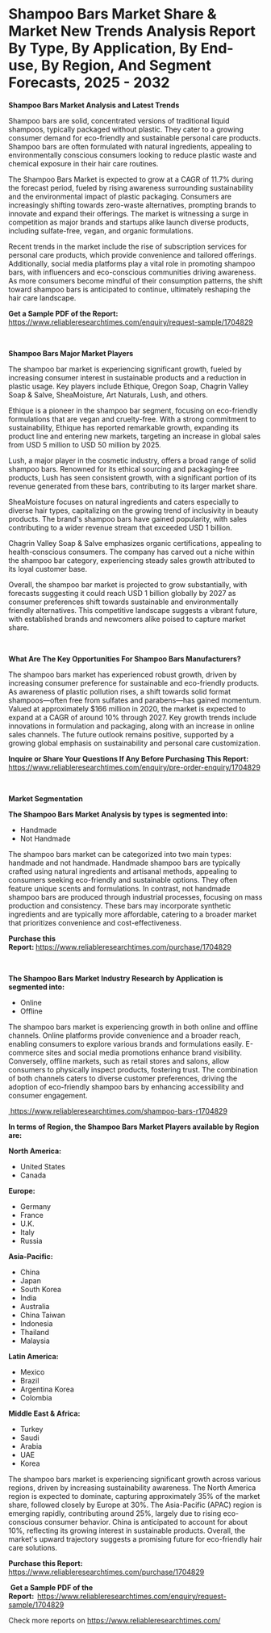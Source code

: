 <p><h1>Shampoo Bars Market Share & Market New Trends Analysis Report By Type, By Application, By End-use, By Region, And Segment Forecasts, 2025 - 2032</h1></p><p><strong>Shampoo Bars Market Analysis and Latest Trends</strong></p>
<p><p>Shampoo bars are solid, concentrated versions of traditional liquid shampoos, typically packaged without plastic. They cater to a growing consumer demand for eco-friendly and sustainable personal care products. Shampoo bars are often formulated with natural ingredients, appealing to environmentally conscious consumers looking to reduce plastic waste and chemical exposure in their hair care routines.</p><p>The Shampoo Bars Market is expected to grow at a CAGR of 11.7% during the forecast period, fueled by rising awareness surrounding sustainability and the environmental impact of plastic packaging. Consumers are increasingly shifting towards zero-waste alternatives, prompting brands to innovate and expand their offerings. The market is witnessing a surge in competition as major brands and startups alike launch diverse products, including sulfate-free, vegan, and organic formulations.</p><p>Recent trends in the market include the rise of subscription services for personal care products, which provide convenience and tailored offerings. Additionally, social media platforms play a vital role in promoting shampoo bars, with influencers and eco-conscious communities driving awareness. As more consumers become mindful of their consumption patterns, the shift toward shampoo bars is anticipated to continue, ultimately reshaping the hair care landscape.</p></p>
<p><strong>Get a Sample PDF of the Report:&nbsp;</strong> <a href="https://www.reliableresearchtimes.com/enquiry/request-sample/1704829?utm_campaign=3576&utm_medium=2&utm_source=Github&utm_content=ia&utm_term=27032025&utm_id=shampoo-bars">https://www.reliableresearchtimes.com/enquiry/request-sample/1704829</a></p>
<p>&nbsp;</p>
<p><strong>Shampoo Bars Major Market Players</strong></p>
<p><p>The shampoo bar market is experiencing significant growth, fueled by increasing consumer interest in sustainable products and a reduction in plastic usage. Key players include Ethique, Oregon Soap, Chagrin Valley Soap & Salve, SheaMoisture, Art Naturals, Lush, and others.</p><p>Ethique is a pioneer in the shampoo bar segment, focusing on eco-friendly formulations that are vegan and cruelty-free. With a strong commitment to sustainability, Ethique has reported remarkable growth, expanding its product line and entering new markets, targeting an increase in global sales from USD 5 million to USD 50 million by 2025.</p><p>Lush, a major player in the cosmetic industry, offers a broad range of solid shampoo bars. Renowned for its ethical sourcing and packaging-free products, Lush has seen consistent growth, with a significant portion of its revenue generated from these bars, contributing to its larger market share.</p><p>SheaMoisture focuses on natural ingredients and caters especially to diverse hair types, capitalizing on the growing trend of inclusivity in beauty products. The brand's shampoo bars have gained popularity, with sales contributing to a wider revenue stream that exceeded USD 1 billion.</p><p>Chagrin Valley Soap & Salve emphasizes organic certifications, appealing to health-conscious consumers. The company has carved out a niche within the shampoo bar category, experiencing steady sales growth attributed to its loyal customer base.</p><p>Overall, the shampoo bar market is projected to grow substantially, with forecasts suggesting it could reach USD 1 billion globally by 2027 as consumer preferences shift towards sustainable and environmentally friendly alternatives. This competitive landscape suggests a vibrant future, with established brands and newcomers alike poised to capture market share.</p></p>
<p>&nbsp;</p>
<p><strong>What Are The Key Opportunities For Shampoo Bars Manufacturers?</strong></p>
<p><p>The shampoo bars market has experienced robust growth, driven by increasing consumer preference for sustainable and eco-friendly products. As awareness of plastic pollution rises, a shift towards solid format shampoos—often free from sulfates and parabens—has gained momentum. Valued at approximately $166 million in 2020, the market is expected to expand at a CAGR of around 10% through 2027. Key growth trends include innovations in formulation and packaging, along with an increase in online sales channels. The future outlook remains positive, supported by a growing global emphasis on sustainability and personal care customization.</p></p>
<p><strong>Inquire or Share Your Questions If Any Before Purchasing This Report:</strong> <a href="https://www.reliableresearchtimes.com/enquiry/pre-order-enquiry/1704829?utm_campaign=3576&utm_medium=2&utm_source=Github&utm_content=ia&utm_term=27032025&utm_id=shampoo-bars">https://www.reliableresearchtimes.com/enquiry/pre-order-enquiry/1704829</a></p>
<p>&nbsp;</p>
<p><strong>Market Segmentation</strong></p>
<p><strong>The Shampoo Bars Market Analysis by types is segmented into:</strong></p>
<p><ul><li>Handmade</li><li>Not Handmade</li></ul></p>
<p><p>The shampoo bars market can be categorized into two main types: handmade and not handmade. Handmade shampoo bars are typically crafted using natural ingredients and artisanal methods, appealing to consumers seeking eco-friendly and sustainable options. They often feature unique scents and formulations. In contrast, not handmade shampoo bars are produced through industrial processes, focusing on mass production and consistency. These bars may incorporate synthetic ingredients and are typically more affordable, catering to a broader market that prioritizes convenience and cost-effectiveness.</p></p>
<p><strong>Purchase this Report:&nbsp;</strong><a href="https://www.reliableresearchtimes.com/purchase/1704829?utm_campaign=3576&utm_medium=2&utm_source=Github&utm_content=ia&utm_term=27032025&utm_id=shampoo-bars">https://www.reliableresearchtimes.com/purchase/1704829</a></p>
<p>&nbsp;</p>
<p><strong>The Shampoo Bars Market Industry Research by Application is segmented into:</strong></p>
<p><ul><li>Online</li><li>Offline</li></ul></p>
<p><p>The shampoo bars market is experiencing growth in both online and offline channels. Online platforms provide convenience and a broader reach, enabling consumers to explore various brands and formulations easily. E-commerce sites and social media promotions enhance brand visibility. Conversely, offline markets, such as retail stores and salons, allow consumers to physically inspect products, fostering trust. The combination of both channels caters to diverse customer preferences, driving the adoption of eco-friendly shampoo bars by enhancing accessibility and consumer engagement.</p></p>
<p><a href="https://www.reliableresearchtimes.com/shampoo-bars-r1704829?utm_campaign=3576&utm_medium=2&utm_source=Github&utm_content=ia&utm_term=27032025&utm_id=shampoo-bars">&nbsp;https://www.reliableresearchtimes.com/shampoo-bars-r1704829</a></p>
<p><strong>In terms of Region, the Shampoo Bars Market Players available by Region are:</strong></p>
<p>
    <p> <strong> North America: </strong>
        <ul>
            <li>United States</li>
            <li>Canada</li>
        </ul>
        </p> 
    <p> <strong> Europe: </strong>
        <ul>
            <li>Germany</li>
            <li>France</li>
            <li>U.K.</li>
            <li>Italy</li>
            <li>Russia</li>
        </ul>
        </p> 
    <p> <strong> Asia-Pacific: </strong>
        <ul>
            <li>China</li>
            <li>Japan</li>
            <li>South Korea</li>
            <li>India</li>
            <li>Australia</li>
            <li>China Taiwan</li>
            <li>Indonesia</li>
            <li>Thailand</li>
            <li>Malaysia</li>
        </ul>
        </p> 
    <p> <strong> Latin America: </strong>
        <ul>
            <li>Mexico</li>
            <li>Brazil</li>
            <li>Argentina Korea</li>
            <li>Colombia</li>
        </ul>
        </p> 
    <p> <strong> Middle East & Africa: </strong>
        <ul>
            <li>Turkey</li>
            <li>Saudi</li>
            <li>Arabia</li>
            <li>UAE</li>
            <li>Korea</li>
        </ul>
    </p>
    </p>
<p><p>The shampoo bars market is experiencing significant growth across various regions, driven by increasing sustainability awareness. The North America region is expected to dominate, capturing approximately 35% of the market share, followed closely by Europe at 30%. The Asia-Pacific (APAC) region is emerging rapidly, contributing around 25%, largely due to rising eco-conscious consumer behavior. China is anticipated to account for about 10%, reflecting its growing interest in sustainable products. Overall, the market's upward trajectory suggests a promising future for eco-friendly hair care solutions.</p></p>
<p><strong>Purchase this Report: </strong><a href="https://www.reliableresearchtimes.com/purchase/1704829?utm_campaign=3576&utm_medium=2&utm_source=Github&utm_content=ia&utm_term=27032025&utm_id=shampoo-bars">https://www.reliableresearchtimes.com/purchase/1704829</a></p>
<p>&nbsp;<strong>Get a Sample PDF of the Report:&nbsp;&nbsp;</strong><a href="https://www.reliableresearchtimes.com/enquiry/request-sample/1704829?utm_campaign=3576&utm_medium=2&utm_source=Github&utm_content=ia&utm_term=27032025&utm_id=shampoo-bars">https://www.reliableresearchtimes.com/enquiry/request-sample/1704829</a></p>
<p><strong></strong></p>
<p>Check more reports on <a href="https://www.reliableresearchtimes.com/?utm_campaign=3576&utm_medium=2&utm_source=Github&utm_content=ia&utm_term=27032025&utm_id=shampoo-bars">https://www.reliableresearchtimes.com/</a></p>